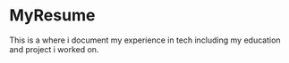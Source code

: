 # MyResume
This is a where i document my experience in tech including my education and project i worked on.
